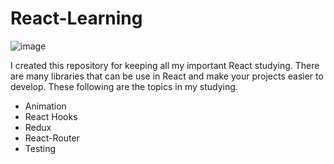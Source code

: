 # React-Learning

![image](https://img.shields.io/badge/React-20232A?style=for-the-badge&logo=react&logoColor=61DAFB)

I created this repository for keeping all my important React studying. There are many libraries that can be use in React and make your projects easier to develop. These following are the topics in my studying.

- Animation
- React Hooks
- Redux
- React-Router
- Testing

